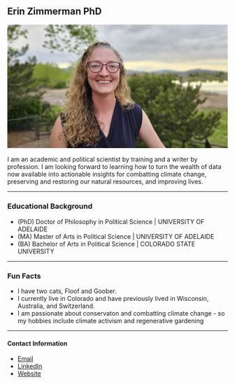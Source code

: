 ## Erin Zimmerman PhD

![Woman with brown hair against a blurred green background](https://github.com/ZimmZone/ZimmZone.github.io/blob/main/img/Outdoor%20Headshot.jpg "Erin Zimmerman")

I am an academic and political scientist by training and a writer by profession. I am looking forward to learning how to turn the wealth of data now available into actionable insights for combatting climate change, preserving and restoring our natural resources, and improving lives. 
****
### Educational Background
* (PhD) Doctor of Philosophy in Political Science | UNIVERSITY OF ADELAIDE
* (MA) Master of Arts in Political Science | UNIVERSITY OF ADELAIDE
* (BA) Bachelor of Arts in Political Science | COLORADO STATE UNIVERSITY
****
### Fun Facts
* I have two cats, Floof and Goober.
* I currently live in Colorado and have previously lived in Wisconsin, Australia, and Switzerland.
* I am passionate about conservaton and combatting climate change - so my hobbies include climate activism and regenerative gardening
****
#### Contact Information
* [Email](Erin.Zimmerman@colorado.edu)
* [LinkedIn](https://www.linkedin.com/in/erin-zimmermanphd/)
* [Website](https://www.erinzimmermanphd.com/)

